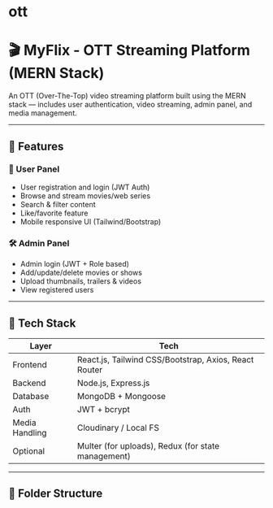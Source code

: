 # ott

# 🎬 MyFlix - OTT Streaming Platform (MERN Stack)

An OTT (Over-The-Top) video streaming platform built using the MERN stack — includes user authentication, video streaming, admin panel, and media management.

---

## 🚀 Features

### 👤 User Panel
- User registration and login (JWT Auth)
- Browse and stream movies/web series
- Search & filter content
- Like/favorite feature
- Mobile responsive UI (Tailwind/Bootstrap)

### 🛠️ Admin Panel
- Admin login (JWT + Role based)
- Add/update/delete movies or shows
- Upload thumbnails, trailers & videos
- View registered users

---

## 🧰 Tech Stack

| Layer | Tech |
|-------|------|
| Frontend | React.js, Tailwind CSS/Bootstrap, Axios, React Router |
| Backend | Node.js, Express.js |
| Database | MongoDB + Mongoose |
| Auth | JWT + bcrypt |
| Media Handling | Cloudinary / Local FS |
| Optional | Multer (for uploads), Redux (for state management) |

---

## 📁 Folder Structure

